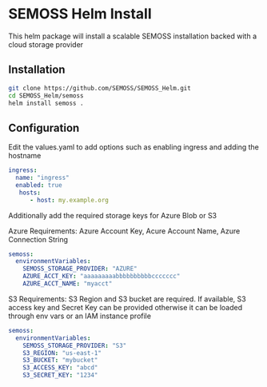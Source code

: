 # SEMOSS Helm Install

This helm package will install a scalable SEMOSS installation backed with a cloud storage provider

## Installation

```bash
git clone https://github.com/SEMOSS/SEMOSS_Helm.git
cd SEMOSS_Helm/semoss
helm install semoss .
```


## Configuration

Edit the values.yaml to add options such as enabling ingress and adding the hostname

```yaml
ingress:
  name: "ingress"
  enabled: true
   hosts:
      - host: my.example.org
```

Additionally add the required storage keys for Azure Blob or S3

Azure Requirements: Azure Account Key, Acure Account Name, Azure Connection String
```yaml
semoss:
  environmentVariables:
    SEMOSS_STORAGE_PROVIDER: "AZURE"
    AZURE_ACCT_KEY: "aaaaaaaaabbbbbbbbbbccccccc"
    AZURE_ACCT_NAME: "myacct"
```

S3 Requirements: S3 Region and S3 bucket are required. If available, S3 access key and Secret Key can be provided otherwise it can be loaded through env vars or an IAM instance profile
```yaml
semoss:
  environmentVariables:
    SEMOSS_STORAGE_PROVIDER: "S3"
    S3_REGION: "us-east-1"
    S3_BUCKET: "mybucket"
    S3_ACCESS_KEY: "abcd"
    S3_SECRET_KEY: "1234"
```
